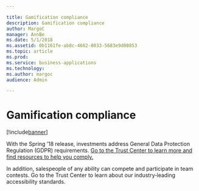 ```yaml
---

title: Gamification compliance
description: Gamification compliance
author: MargoC
manager: AnnBe
ms.date: 5/1/2018
ms.assetid: 0b1161fe-ab8c-4662-8033-5683e9d00853
ms.topic: article
ms.prod: 
ms.service: business-applications
ms.technology: 
ms.author: margoc
audience: Admin

---
```

#  Gamification compliance




[!include[banner](../../../includes/banner.md)]

With the Spring ’18 release, investments address General Data Protection
Regulation (GDPR) requirements. [Go to the Trust Center to learn more and find
resources to help you
comply.](https://www.microsoft.com/en-us/TrustCenter/Privacy/gdpr/default.aspx)

In addition, salespeople of any ability can compete and participate in team
contests. Go to the Trust Center to learn about our industry‑leading
accessibility standards.


